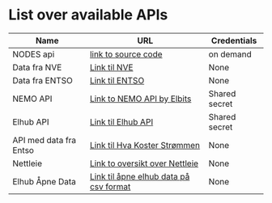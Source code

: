 # List over available APIs


| Name         | URL                                   | Credentials       |
|--------------|---------------------------------------|-------------------|
| NODES api | [link to source code](https://github.com/NODES-Tech) | on demand |
| Data fra NVE   | [Link til NVE](https://www.nve.no/energi/analyser-og-statistikk/)   | None             |
| Data fra ENTSO    | [Link til ENTSO](https://transparency.entsoe.eu/dashboard/show)   | None             |
| NEMO API| [Link to NEMO API by Elbits](https://nemo.elbits.no)   | Shared secret             |
| Elhub API   | [Link til Elhub API](https://api.elhub.no/)   | Shared secret             |
| API med data fra Entso   | [Link til Hva Koster Strømmen](https://www.hvakosterstrommen.no/strompris-api/)   | None             |
| Nettleie | [Link to oversikt over Nettleie](https://github.com/kraftsystemet/fri-nettleie) | None |
| Elhub Åpne Data | [Link til åpne elhub data på csv format](https://elhub.no/data/apnedata/) | None |



